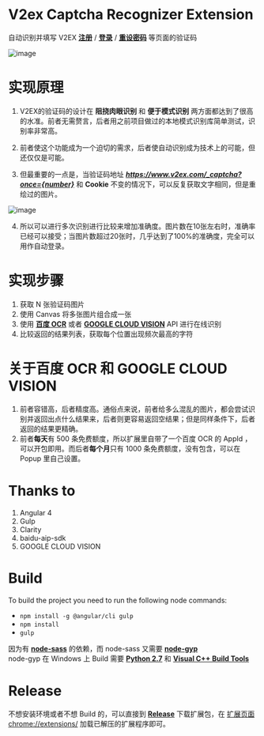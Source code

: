 # V2ex Captcha Recognizer Extension  
自动识别并填写 V2EX **[注册](https://www.v2ex.com/signup)** / **[登录](https://www.v2ex.com/signin)** / **[重设密码](https://www.v2ex.com/forgot)** 等页面的验证码

![image](https://raw.githubusercontent.com/gragrance/v2exCaptchaRecognizer/master/screenshot.gif)

# 实现原理  
1. V2EX的验证码的设计在 **阻挠肉眼识别** 和 **便于模式识别** 两方面都达到了很高的水准。前者无需赘言，后者用之前项目做过的本地模式识别库简单测试，识别率非常高。

1. 前者使这个功能成为一个迫切的需求，后者使自动识别成为技术上的可能，但还仅仅是可能。

1. 但最重要的一点是，当验证码地址 __*https://www.v2ex.com/_captcha?once={number}*__ 和 **Cookie** 不变的情况下，可以反复获取文字相同，但是重绘过的图片。  

![image](https://user-images.githubusercontent.com/34030605/33271369-ffd3ada0-d3c1-11e7-800c-be32b1b62729.png)  

4. 所以可以进行多次识别进行比较来增加准确度。图片数在10张左右时，准确率已经可以接受；当图片数超过20张时，几乎达到了100%的准确度，完全可以用作自动登录。 

# 实现步骤 
1. 获取 N 张验证码图片
1. 使用 Canvas 将多张图片组合成一张
1. 使用 **[百度 OCR](https://cloud.baidu.com/doc/OCR/index.html)** 或者 **[GOOGLE CLOUD VISION](https://cloud.google.com/vision/?hl=zh_CN)** API 进行在线识别
1. 比较返回的结果列表，获取每个位置出现频次最高的字符

# 关于百度 OCR 和 GOOGLE CLOUD VISION
1. 前者容错高，后者精度高。通俗点来说，前者给多么混乱的图片，都会尝试识别并返回出点什么结果来，后者则更容易返回空结果；但是同样条件下，后者返回的结果更精确。
1. 前者**每天**有 500 条免费额度，所以扩展里自带了一个百度 OCR 的 AppId ，可以开包即用。而后者**每个月**只有 1000 条免费额度，没有包含，可以在 Popup 里自己设置。

# Thanks to
1. Angular 4 
1. Gulp
1. Clarity
1. baidu-aip-sdk
1. GOOGLE CLOUD VISION

# Build
To build the project you need to run the following node commands:
* `npm install -g @angular/cli gulp`
* `npm install`
* `gulp`

因为有 **[node-sass](https://github.com/sass/node-sass)** 的依赖，而 node-sass 又需要 **[node-gyp](https://github.com/nodejs/node-gyp#on-windows)**  
node-gyp 在 Windows 上 Build 需要 **[Python 2.7](https://www.python.org/downloads/)** 和 **[Visual C++ Build Tools](https://download.microsoft.com/download/E/E/D/EEDF18A8-4AED-4CE0-BEBE-70A83094FC5A/BuildTools_Full.exe)**

# Release  
不想安装环境或者不想 Build 的，可以直接到 **[Release](https://github.com/gragrance/v2exCaptchaRecognizer/releases)** 下载扩展包，在 [扩展页面 chrome://extensions/](chrome://extensions/) 加载已解压的扩展程序即可。
